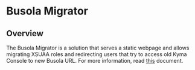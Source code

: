 # Busola Migrator

## Overview

The Busola Migrator is a solution that serves a static webpage and allows migrating XSUAA roles and redirecting users that try to access old Kyma Console to new Busola URL. For more information, read [this](../../components/busola-migrator/README.md) document.
